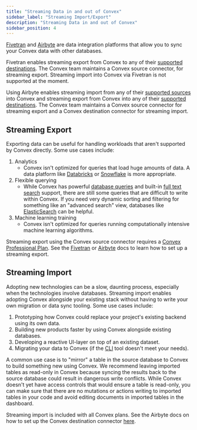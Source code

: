 ```yaml
---
title: "Streaming Data in and out of Convex"
sidebar_label: "Streaming Import/Export"
description: "Streaming Data in and out of Convex"
sidebar_position: 4
---
```


[Fivetran](https://www.fivetran.com) and [Airbyte](https://airbyte.com) are data
integration platforms that allow you to sync your Convex data with other
databases.

Fivetran enables streaming export from Convex to any of their
[supported destinations](https://fivetran.com/docs/destinations). The Convex
team maintains a Convex source connector, for streaming export. Streaming import
into Convex via Fivetran is not supported at the moment.

<BetaAdmonition feature="Fivetran Integration" verb="is" />

Using Airbyte enables streaming import from any of their
[supported sources](https://airbyte.com/connectors?connector-type=Sources) into
Convex and streaming export from Convex into any of their
[supported destinations](https://airbyte.com/connectors?connector-type=Destinations).
The Convex team maintains a Convex source connector for streaming export and a
Convex destination connector for streaming import.

<BetaAdmonition feature="Airbyte integration" verb="is" />

## Streaming Export

Exporting data can be useful for handling workloads that aren't supported by
Convex directly. Some use cases include:

1. Analytics
   - Convex isn't optimized for queries that load huge amounts of data. A data
     platform like [Databricks](https://www.databricks.com) or
     [Snowflake](https://www.snowflake.com/) is more appropriate.
2. Flexible querying
   - While Convex has powerful
     [database queries](/database/reading-data.mdx#querying-documents) and
     built-in [full text search](/docs/search.mdx) support, there are still some
     queries that are difficult to write within Convex. If you need very dynamic
     sorting and filtering for something like an "advanced search" view,
     databases like [ElasticSearch](https://www.elastic.co) can be helpful.
3. Machine learning training
   - Convex isn't optimized for queries running computationally intensive
     machine learning algorithms.

Streaming export using the Convex source connector requires a
[Convex Professional Plan](https://www.convex.dev/plans). See the
[Fivetran](https://fivetran.com/integrations/convex) or
[Airbyte](https://docs.airbyte.com/integrations/sources/convex) docs to learn
how to set up a streaming export.

## Streaming Import

Adopting new technologies can be a slow, daunting process, especially when the
technologies involve databases. Streaming import enables adopting Convex
alongside your existing stack without having to write your own migration or data
sync tooling. Some use cases include:

1. Prototyping how Convex could replace your project's existing backend using
   its own data.
2. Building new products faster by using Convex alongside existing databases.
3. Developing a reactive UI-layer on top of an existing dataset.
4. Migrating your data to Convex (if the [CLI](/docs/cli.md) tool doesn't meet
   your needs).

<Admonition type="caution" title="Make imported tables read-only">
A common use case is to "mirror" a table in the source database to Convex to
build something new using Convex. We recommend leaving imported
tables as read-only in Convex because syncing the results back to the source
database could result in dangerous write conflicts. While Convex doesn't yet
have access controls that would ensure a table is read-only, you can make sure that
there are no mutations or actions writing to imported tables in your code and avoid editing
documents in imported tables in the dashboard.
</Admonition>

Streaming import is included with all Convex plans. See the Airbyte docs on how
to set up the Convex destination connector
[here](https://docs.airbyte.com/integrations/destinations/convex).
